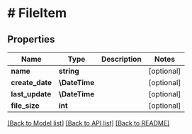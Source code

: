 # # FileItem

## Properties

Name | Type | Description | Notes
------------ | ------------- | ------------- | -------------
**name** | **string** |  | [optional]
**create_date** | **\DateTime** |  | [optional]
**last_update** | **\DateTime** |  | [optional]
**file_size** | **int** |  | [optional]

[[Back to Model list]](../../README.md#models) [[Back to API list]](../../README.md#endpoints) [[Back to README]](../../README.md)
